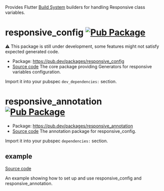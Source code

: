 Provides Flutter [Build System](https://github.com/dart-lang/build) builders for handling Responsive class variables.

# responsive_config [![Pub Package](https://img.shields.io/pub/v/responsive_config.svg)](https://pub.dev/packages/responsive_config)

:warning: This package is still under development, some features might not satisfy expected generated code.

- Package: https://pub.dev/packages/responsive_config
- [Source code](https://github.com/marcsanny/responsive-config/tree/main/responsive_config)
The core package providing Generators for responsive variables configuration.

Import it into your pubspec `dev_dependencies:` section.

# responsive_annotation [![Pub Package](https://img.shields.io/pub/v/responsive_annotation.svg)](https://pub.dev/packages/responsive_annotation)

- Package: https://pub.dev/packages/responsive_annotation
- [Source code](https://github.com/marcsanny/responsive-config/tree/main/responsive_annotation)
The annotation package for responsive_config.

Import it into your pubspec `dependencies:` section.

## example

[Source code](https://github.com/marcsanny/responsive-config/tree/main/example)

An example showing how to set up and use responsive_config and responsive_annotation.
